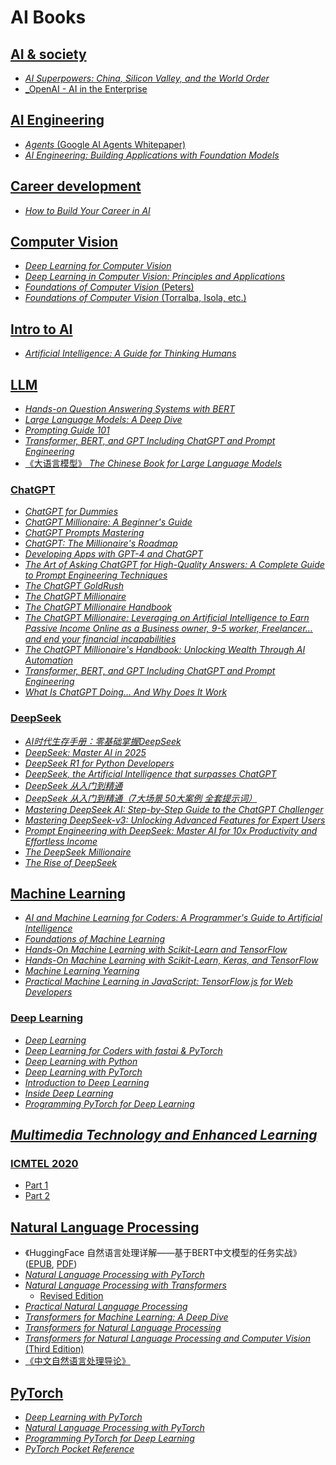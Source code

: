 # AI Books

## [AI & society](./AI%20&%20society/)

* [_AI Superpowers: China, Silicon Valley, and the World Order_](./AI%20&%20society/AI%20Superpowers%20China,%20Silicon%20Valley,%20and%20the%20New%20World%20Order%20(Lee,%20Kai-Fu)%20(Z-Library).epub)
* [_OpenAI - AI in the Enterprise](./AI%20&%20society/OpenAI%20-%20AI%20in%20the%20Enterprise.pdf)

## [AI Engineering](./AI%20engineering/)

* [_Agents_ (Google AI Agents Whitepaper)](./AI%20engineering/google-ai-agents-whitepaper.pdf)
* [_AI Engineering: Building Applications with Foundation Models_](./AI%20engineering/AI%20Engineering%20Building%20Applications%20with%20Foundation%20Models%20(Chip%20Huyen)%20(Z-Library).pdf)

## [Career development](./career%20development/)

* [_How to Build Your Career in AI_](./career%20development/eBook-How-to-Build-a-Career-in-AI.pdf)

## [Computer Vision](./computer%20vision/)

* [_Deep Learning for Computer Vision_](./computer%20vision/Deep%20Learning%20for%20Computer%20Vision.pdf)
* [_Deep Learning in Computer Vision: Principles and Applications_](./computer%20vision/Deep%20learning%20in%20computer%20vision%20principles%20and%20applications%20(Mahmoud%20Hassaballah,%20Ali%20Ismail%20Awad)%20(Z-Library).pdf)
* [_Foundations of Computer Vision_ (Peters)](./computer%20vision/Foundations%20of%20Computer%20Vision%20(James%20F.%20Peters).pdf)
* [_Foundations of Computer Vision_ (Torralba, Isola, etc.)](./computer%20vision/Foundations%20of%20Computer%20Vision%20(Antonio%20Torralba,%20Phillip%20Isola%20etc.)%20(Z-Library).epub)

## [Intro to AI](./intro/)

* [_Artificial Intelligence: A Guide for Thinking Humans_](./intro/dokumen.pub_artificial-intelligence-a-guide-for-thinking-humans-978-0374257835.epub)

## [LLM](./LLM)

* [_Hands-on Question Answering Systems with BERT_](./LLM/Hands-on%20Question%20Answering%20Systems%20with%20BERT%20Applications%20in%20Neural%20Networks%20and%20Natural%20Language%20Processing%20(Navin%20Sabharwal%20Amit%20Agrawal)%20(Z-Library).pdf)
* [_Large Language Models: A Deep Dive_](./LLM/Large%20Language%20Models%20A%20Deep%20Dive%20Bridging%20Theory%20and%20Practice%20(Uday%20Kamath,%20Kevin%20Keenan,%20Garrett%20Somers%20etc.)%20(Z-Library).pdf)
* [_Prompting Guide 101_](./LLM/gemini-for-google-workspace-prompting-guide-101.pdf)
* [_Transformer, BERT, and GPT Including ChatGPT and Prompt Engineering_](./LLM/Transformer,%20BERT,%20and%20GPT%20Including%20ChatGPT%20and%20Prompt%20Engineering%20(MLI%20Generative%20AI%20Series)%20(Oswald%20Campesato)%20(Z-Library).pdf)
* [《大语言模型》 _The Chinese Book for Large Language Models_](./LLM/LLMBook.pdf)

### [ChatGPT](./LLM/ChatGPT/)

* [_ChatGPT for Dummies_](./LLM/ChatGPT/ChatGPT%20For%20Dummies%20(Pam%20Baker)%20(Z-Library).pdf)
* [_ChatGPT Millionaire: A Beginner's Guide_](./LLM/ChatGPT/ChatGPT%20Millionaire%20A%20Beginners%20Guide%20to%20ChatGPT%20and%20Passive%20Income%20Strategies%20for%20Financial%20Freedom%20(Drake%20Cox)%20(Z-Library).pdf)
* [_ChatGPT Prompts Mastering_](./LLM/ChatGPT/ChatGPT%20Prompts%20Mastering%20(Christian%20Brown)%20(Z-Library).pdf)
* [_ChatGPT: The Millionaire's Roadmap_](./LLM/ChatGPT/ChatGPT%20The%20Millionaires%20Roadmap%20How%20to%20make%20money%20with%20ChatGPT%20(C.%20Powell%20M.A.%20Finance)%20(Z-Library).pdf)
* [_Developing Apps with GPT-4 and ChatGPT_](./LLM/ChatGPT/Developing%20Apps%20with%20GPT-4%20and%20ChatGPT%20Build%20Intelligent%20Chatbots,%20Content%20Generators,%20and%20More%20(Olivier%20Caelen,%20Marie-Alice%20Blete)%20(Z-Library)-1.pdf)
* [_The Art of Asking ChatGPT for High-Quality Answers: A Complete Guide to Prompt Engineering Techniques_](./LLM/ChatGPT/The%20Art%20of%20Asking%20ChatGPT%20for%20High-Quality%20Answers%20A%20Complete%20Guide%20to%20Prompt%20Engineering%20Techniques%20(Ibrahim%20John)%20(Z-Library).pdf)
* [_The ChatGPT GoldRush_](./LLM/ChatGPT/The%20ChatGPT%20GoldRush%20Profiting%20from%20the%20AI%20Revolution%20Online%20Prompt%20Engineering%20Mastery%20with%20ChatGPT%20(Mark%20Adelson)%20(Z-Library).pdf)
* [_The ChatGPT Millionaire_](./LLM/ChatGPT/The%20ChatGPT%20Millionaire%20(Neil%20Dagger)%20(Z-Library).epub)
* [_The ChatGPT Millionaire Handbook_](./LLM/ChatGPT/The%20ChatGPT%20Millionaire%20Handbook%20(Tj%20Books)%20(Z-Library).epub)
* [_The ChatGPT Millionaire: Leveraging on Artificial Intelligence to Earn Passive Income Online as a Business owner, 9-5 worker, Freelancer… and end your financial incapabilities_](./LLM/ChatGPT/The%20ChatGPT%20Millionaire%20Leveraging%20on%20Artificial%20Intelligence%20to%20Earn%20Passive%20Income%20Online%20as%20a%20Business%20owner,%209-5%20worker,...%20(Nathaniel%20Jon)%20(Z-Library).epub)
* [_The ChatGPT Millionaire's Handbook: Unlocking Wealth Through AI Automation_](./LLM/ChatGPT/The%20ChatGPT%20Millionaires%20Handbook%20Unlocking%20Wealth%20Through%20Ai%20Automation%20(Logan%20Rivers)%20(Z-Library).epub)
* [_Transformer, BERT, and GPT Including ChatGPT and Prompt Engineering_](./LLM/ChatGPT/Transformer,%20BERT,%20and%20GPT%20Including%20ChatGPT%20and%20Prompt%20Engineering%20(MLI%20Generative%20AI%20Series)%20(Oswald%20Campesato)%20(Z-Library).pdf)
* [_What Is ChatGPT Doing… And Why Does It Work_](./LLM/ChatGPT/What%20Is%20ChatGPT%20Doing%20...%20And%20Why%20Does%20It%20Work%20(Stephen%20Wolfram)%20(Z-Library).epub)

### [DeepSeek](./LLM/DeepSeek/)

* [_AI时代生存手册：零基础掌握DeepSeek_](./LLM/DeepSeek/AI时代生存手册：零基础掌握DeepSeek%20(秋叶；任泽岩；黄震炜)%20(Z-Library).epub)
* [_DeepSeek: Master AI in 2025_](./LLM/DeepSeek/DeepSeek%20Master%20AI%20in%202025%20–%20The%20Ultimate%20Guide%20to%20Outperform%20ChatGPT,%20Boost%20Productivity%20Future-Proof%20Your%20Skills%20Automate...%20(Sanchez,%20Cesar)%20(Z-Library).epub)
* [_DeepSeek R1 for Python Developers_](./LLM/DeepSeek/DeepSeek%20R1%20for%20Python%20Developers%20Practical%20Projects%20and%20Advanced%20Techniques%20(Thao,%20Larry%20D)%20(Z-Library).epub)
* [_DeepSeek, the Artificial Intelligence that surpasses ChatGPT_](./LLM/DeepSeek/DeepSeek,%20the%20Artificial%20Intelligence%20that%20surpasses%20ChatGPT%20Ultimate%20Guide%20to%20Mastering%20AI%20Earn%20Money%20Online%20Thanks%20to%20This...%20(Pineda,%20Léo%20Raphaël)%20(Z-Library).epub)
* [_DeepSeek 从入门到精通_](./LLM/DeepSeek/DeepSeek从入门到精通%20(元宇宙文化实验室)%20(Z-Library).pdf)
* [_DeepSeek 从入门到精通（7大场景 50大案例 全套提示词）_](./LLM/DeepSeek/DeepSeek从入门到精通（7大场景%2050大案例%20全套提示词）(Z-Library).pdf)
* [_Mastering DeepSeek AI: Step-by-Step Guide to the ChatGPT Challenger_](./LLM/DeepSeek/Mastering%20DeepSeek%20AI%20Step-by-Step%20Guide%20to%20the%20ChatGPT%20Challenger%20(Mandal,%20Dr.%20Wasim%20Akram)%20(Z-Library).epub)
* [_Mastering DeepSeek-v3: Unlocking Advanced Features for Expert Users_](./LLM/DeepSeek/Mastering%20DeepSeek-v3%20Unlocking%20Advanced%20Features%20for%20Expert%20Users%20(DeepSeek%20Book%20Series%20Mastering%20AI-Powered%20Search%202)%20(KITS%20FOR%20LIFE)%20(Z-Library).epub)
* [_Prompt Engineering with DeepSeek: Master AI for 10x Productivity and Effortless Income_](./LLM/DeepSeek/Prompt%20Engineering%20with%20DeepSeek%20Master%20AI%20for%2010x%20Productivity%20and%20Effortless%20Income%20(Jain,%20Yash)%20(Z-Library).epub)
* [_The DeepSeek Millionaire_](./LLM/DeepSeek/The%20DeepSeek%20Millionaire%20The%20AI%20Money%20Blueprint%20for%20Passive%20Income%20Online%20Domination%20How%20to%20Make%20Money%20with%20DeepSeek,...%20(Collins%20Asein)%20(Z-Library).epub)
* [_The Rise of DeepSeek_](./LLM/DeepSeek/The%20Rise%20of%20DeepSeek%20How%20a%20One%20Year%20Old%20Chinese%20Company%20Disrupted%20the%20AI%20Landscape%20(Steve%20Russell)%20(Z-Library).epub)

## [Machine Learning](./machine%20learning/)

* [_AI and Machine Learning for Coders: A Programmer's Guide to Artificial Intelligence_](./intro/dokumen.pub_artificial-intelligence-a-guide-for-thinking-humans-978-0374257835.epub)
* [_Foundations of Machine Learning_](./machine%20learning/Foundations%20of%20Machine%20Learning,%20second%20edition%20(Mehryar%20Mohri,%20Afshin%20Rostamizadeh%20etc.)%20(Z-Library).pdf)
* [_Hands-On Machine Learning with Scikit-Learn and TensorFlow_](./machine%20learning/Hands_On_Machine_Learning_with_Scikit_Learn_and_TensorFlow.pdf)
* [_Hands-On Machine Learning with Scikit-Learn, Keras, and TensorFlow_](./machine%20learning/Hands-On_Machine_Learning_with_Scikit-Learn-Keras-and-TensorFlow-2nd-Edition-Aurelien-Geron.pdf)
* [_Machine Learning Yearning_](./machine%20learning/andrew-ng-machine-learning-yearning.pdf)
* [_Practical Machine Learning in JavaScript: TensorFlow.js for Web Developers_](./machine%20learning/Practical%20Machine%20Learning%20in%20JavaScript%20TensorFlow.js%20for%20Web%20Developers%20(Charlie%20Gerard)%20(Z-Library).pdf)

### [Deep Learning](./machine%20learning/deep%20learning/)

* [_Deep Learning_](./machine%20learning/deep%20learning/DeepLearningBook.pdf)
* [_Deep Learning for Coders with fastai & PyTorch_](./machine%20learning/deep%20learning/Deep%20Learning%20for%20Coders%20with%20fastai...%20(Z-Library).pdf)
* [_Deep Learning with Python_](./machine%20learning/deep%20learning/Deep%20Learning%20with%20Python,%202nd%20Edition%20(Final%20Release)%20(Francois%20Chollet)%20(Z-Library).pdf)
* [_Deep Learning with PyTorch_](./machine%20learning/deep%20learning/Deep-Learning-with-PyTorch.pdf)
* [_Introduction to Deep Learning_](./machine%20learning/deep%20learning/Introduction%20to%20Deep%20Learning%20(Eugene%20Charniak)%20(Z-Library).pdf)
* [_Inside Deep Learning_](./machine%20learning/deep%20learning/Inside%20Deep%20Learning%20Math,%20Algorithms,%20Models%20(Final%20Release)%20(Edward%20Raff)%20(Z-Library).pdf)
* [_Programming PyTorch for Deep Learning_](./machine%20learning/deep%20learning/Programming%20PyTorch%20for%20Deep%20Learning%20(Ian%20Pointer)%20(Z-Library).pdf)

## [_Multimedia Technology and Enhanced Learning_](./Multimedia%20Technology%20and%20Enhanced%20Learning/)

### [ICMTEL 2020](./Multimedia%20Technology%20and%20Enhanced%20Learning/2020)

* [Part 1](./Multimedia%20Technology%20and%20Enhanced%20Learning/2020/Multimedia%20Technology%20and%20Enhanced%20Learning%202020%20(Part%201).pdf)
* [Part 2](./Multimedia%20Technology%20and%20Enhanced%20Learning/2020/Multimedia%20Technology%20and%20Enhanced%20Learning%202020%20(Part%202).pdf)

## [Natural Language Processing](./natural%20language%20processing/)

* 《HuggingFace 自然语言处理详解——基于BERT中文模型的任务实战》([EPUB](./natural%20language%20processing/HuggingFace自然语言处理详解——基于BERT中文模型的任务实战%20(李福林)%20(Z-Library).epub), [PDF](./natural%20language%20processing/HuggingFace自然语言处理详解——基于BERT中文模型的任务实战%20(李福林)%20(Z-Library).pdf))
* [_Natural Language Processing with PyTorch_](./natural%20language%20processing/Natural%20Language%20Processing%20with%20PyTo...%20(Z-Library).pdf)
* [_Natural Language Processing with Transformers_](./natural%20language%20processing/dokumen.pub_natural-language-processing-with-transformers-revised-edition-1098136799-9781098136796-9781098103248.pdf)
    * [Revised Edition](./natural%20language%20processing/Natural%20Language%20Processing%20with%20Transformers,%20Revised%20Edition%20(Lewis%20Tunstall,%20Leandro%20von%20Werra,%20Thomas%20Wolf)%20(Z-Library).pdf)
* [_Practical Natural Language Processing_](./natural%20language%20processing/Practical%20Natural%20Language%20Processing%20A%20Comprehensive%20Guide%20to%20Building%20Real-World%20NLP%20Systems%20(Sowmya%20Vajjala,%20Bodhisattwa%20Majumder%20etc.)%20(Z-Library).pdf)
* [_Transformers for Machine Learning: A Deep Dive_](./natural%20language%20processing/Transformers%20for%20Machine%20Learning%20A%20Deep%20Dive%20(Uday%20Kamath)%20(Z-Library).pdf)
* [_Transformers for Natural Language Processing_](./natural%20language%20processing/Transformers%20for%20Natural%20Language%20Processing%20(Denis%20Rothman)%20(Z-Library).pdf)
* [_Transformers for Natural Language Processing and Computer Vision_ (Third Edition)](./natural%20language%20processing/Transformers%20for%20Natural%20Language%20Processing%20and%20Computer%20Vision%20-%20Third%20Edition%20(Denis%20Rothman)%20(Z-Library).pdf)
* [《中文自然语言处理导论》](./natural%20language%20processing/中文自然语言处理导论%20(徐睿峰，李斌阳，黄锦辉,%20黄锦辉%20(信息技术))%20(Z-Library).pdf)

## [PyTorch](./PyTorch/)

* [_Deep Learning with PyTorch_](./PyTorch/Deep-Learning-with-PyTorch.pdf)
* [_Natural Language Processing with PyTorch_](./PyTorch/Natural%20Language%20Processing%20with%20PyTorch%20(Z-Library).pdf)
* [_Programming PyTorch for Deep Learning_](./PyTorch/Programming%20PyTorch%20for%20Deep%20Learning%20(Ian%20Pointer)%20(Z-Library).pdf)
* [_PyTorch Pocket Reference_](./PyTorch/dokumen.pub_pytorch-pocket-reference-building-and-deploying-deep-learning-models-1nbsped-9781492090007.pdf)